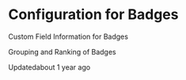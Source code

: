 # Configuration for Badges

Custom Field Information for Badges

Grouping and Ranking of Badges

Updatedabout 1 year ago